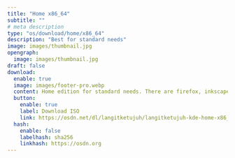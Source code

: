```yaml
---
title: "Home x86_64"
subtitle: ""
# meta description
type: "os/download/home/x86_64"
description: "Best for standard needs"
image: images/thumbnail.jpg
opengraph:
  image: images/thumbnail.jpg
draft: false
download:
  enable: true
  image: images/footer-pro.webp
  content: Home edition for standard needs. There are firefox, inkscape, gimp, libreoffice, audio and video codecs. As well as supporting non-free applications such as nvidia, zoom, discord and others.
  button:
    enable: true
    label: Download ISO
    link: https://osdn.net/dl/langitketujuh/langitketujuh-kde-home-x86_64-20230325-zbut59u.iso
  hash:
    enable: false
    labelhash: sha256
    linkhash: https://osdn.org
---
```


